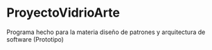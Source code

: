 # ProyectoVidrioArte
Programa hecho para la materia diseño de patrones y arquitectura de software (Prototipo)
